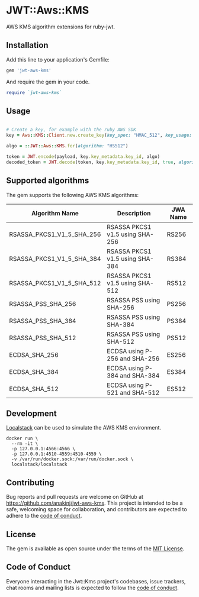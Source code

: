 # JWT::Aws::KMS

AWS KMS algorithm extensions for ruby-jwt.

## Installation

Add this line to your application's Gemfile:

```ruby
gem 'jwt-aws-kms'
```

And require the gem in your code.

```ruby
require `jwt-aws-kms`
```

## Usage

```ruby

# Create a key, for example with the ruby AWS SDK
key = Aws::KMS::Client.new.create_key(key_spec: "HMAC_512", key_usage: "GENERATE_VERIFY_MAC")

algo = ::JWT::Aws::KMS.for(algorithm: "HS512")

token = JWT.encode(payload, key.key_metadata.key_id, algo)
decoded_token = JWT.decode(token, key.key_metadata.key_id, true, algorithm: algo)
```

## Supported algorithms

The gem supports the following AWS KMS algorithms:

| Algorithm Name | Description                                      | JWA Name |
|----------------|--------------------------------------------------|-------------------------|
| RSASSA_PKCS1_V1_5_SHA_256 | RSASSA PKCS1 v1.5 using SHA-256       | RS256                   |
| RSASSA_PKCS1_V1_5_SHA_384 | RSASSA PKCS1 v1.5 using SHA-384       | RS384                   |
| RSASSA_PKCS1_V1_5_SHA_512 | RSASSA PKCS1 v1.5 using SHA-512       | RS512                   |
| RSASSA_PSS_SHA_256 | RSASSA PSS using SHA-256                     | PS256                   |
| RSASSA_PSS_SHA_384 | RSASSA PSS using SHA-384                     | PS384                   |
| RSASSA_PSS_SHA_512 | RSASSA PSS using SHA-512                     | PS512                   |
| ECDSA_SHA_256 | ECDSA using P-256 and SHA-256                     | ES256                   |
| ECDSA_SHA_384 | ECDSA using P-384 and SHA-384                     | ES384                   |
| ECDSA_SHA_512 | ECDSA using P-521 and SHA-512                     | ES512                   |

## Development

[Localstack](https://www.localstack.cloud/) can be used to simulate the AWS KMS environment.

```
docker run \
  --rm -it \
  -p 127.0.0.1:4566:4566 \
  -p 127.0.0.1:4510-4559:4510-4559 \
  -v /var/run/docker.sock:/var/run/docker.sock \
  localstack/localstack
```

## Contributing

Bug reports and pull requests are welcome on GitHub at https://github.com/anakinj/jwt-aws-kms. This project is intended to be a safe, welcoming space for collaboration, and contributors are expected to adhere to the [code of conduct](https://github.com/anakinj/jwt-aws-kms/blob/main/CODE_OF_CONDUCT.md).

## License

The gem is available as open source under the terms of the [MIT License](https://opensource.org/licenses/MIT).

## Code of Conduct

Everyone interacting in the Jwt::Kms project's codebases, issue trackers, chat rooms and mailing lists is expected to follow the [code of conduct](https://github.com/anakinj/jwt-aws-kms/blob/main/CODE_OF_CONDUCT.md).
